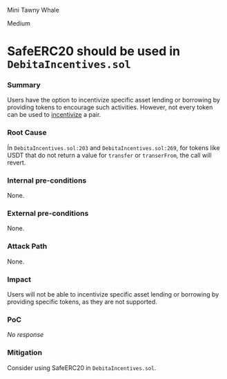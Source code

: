 Mini Tawny Whale

Medium

# SafeERC20 should be used in `DebitaIncentives.sol`

### Summary

Users have the option to incentivize specific asset lending or borrowing by providing tokens to encourage such activities.
However, not every token can be used to [incentivize](https://github.com/sherlock-audit/2024-11-debita-finance-v3/blob/1465ba6884c4cc44f7fc28e51f792db346ab1e33/Debita-V3-Contracts/contracts/DebitaIncentives.sol#L269-L273) a pair. 

### Root Cause

Ín `DebitaIncentives.sol:203` and `DebitaIncentives.sol:269`, for tokens like USDT that do not return a value for `transfer` or `transerFrom`, the call will revert.

### Internal pre-conditions

None.

### External pre-conditions

None.

### Attack Path

None.

### Impact

Users will not be able to incentivize specific asset lending or borrowing by providing specific tokens, as they are not supported.

### PoC

_No response_

### Mitigation

Consider using SafeERC20 in `DebitaIncentives.sol`.